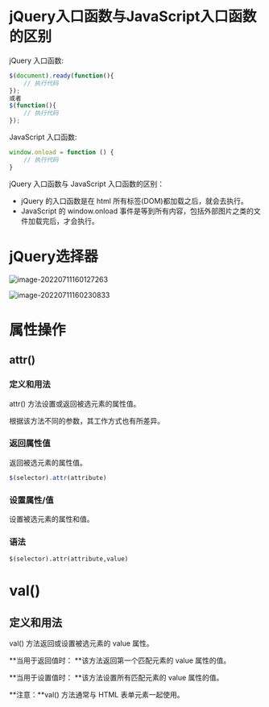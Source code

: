 # jQuery入口函数与JavaScript入口函数的区别

jQuery 入口函数:

```js
$(document).ready(function(){
    // 执行代码
});
或者
$(function(){
    // 执行代码
});
```

JavaScript 入口函数:

```js
window.onload = function () {
    // 执行代码
}
```

jQuery 入口函数与 JavaScript 入口函数的区别：

-  jQuery 的入口函数是在 html 所有标签(DOM)都加载之后，就会去执行。
-  JavaScript 的 window.onload 事件是等到所有内容，包括外部图片之类的文件加载完后，才会执行。

# jQuery选择器

![image-20220711160127263](C:\Users\1\AppData\Roaming\Typora\typora-user-images\image-20220711160127263.png)

![image-20220711160230833](C:\Users\1\AppData\Roaming\Typora\typora-user-images\image-20220711160230833.png)

# 属性操作

## attr()

### 定义和用法

attr() 方法设置或返回被选元素的属性值。

根据该方法不同的参数，其工作方式也有所差异。

### 返回属性值

返回被选元素的属性值。

```javascript
$(selector).attr(attribute)
```

### 设置属性/值

设置被选元素的属性和值。

### 语法

```
$(selector).attr(attribute,value)
```

# val()

## 定义和用法

val() 方法返回或设置被选元素的 value 属性。

**当用于返回值时：
**该方法返回第一个匹配元素的 value 属性的值。

**当用于设置值时：
**该方法设置所有匹配元素的 value 属性的值。

**注意：**val() 方法通常与 HTML 表单元素一起使用。